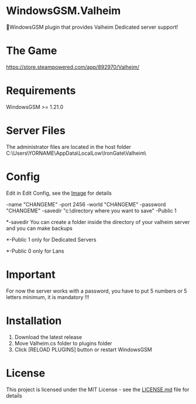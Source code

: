 # WindowsGSM.Valheim
🧩WindowsGSM plugin that provides Valheim Dedicated server support!

# The Game
https://store.steampowered.com/app/892970/Valheim/

# Requirements
WindowsGSM >= 1.21.0

# Server Files
The administrator files are located in the host folder C:\Users\YORNAME\AppData\LocalLow\IronGate\Valheim\

# Config
Edit in Edit Config, see the <a href="https://cdn.discordapp.com/attachments/800673503966789682/810663350102261760/unknown.png">Image</a> for details

-name "CHANGEME" -port 2456 -world "CHANGEME" -password "CHANGEME" -savedir "c:\directory where you want to save" -Public 1

*-savedir You can create a folder inside the directory of your valheim server and you can make backups

*-Public 1 only for Dedicated Servers

*-Public 0 only for Lans

# Important
For now the server works with a password, you have to put 5 numbers or 5 letters minimum, it is mandatory !!!


# Installation
  1. Download the latest release
  2. Move Valheim.cs folder to plugins folder
  3. Click [RELOAD PLUGINS] button or restart WindowsGSM

# License
This project is licensed under the MIT License - see the <a href="https://github.com/dkdue/WindowsGSM.Valheim/blob/main/LICENSE">LICENSE.md</a> file for details
